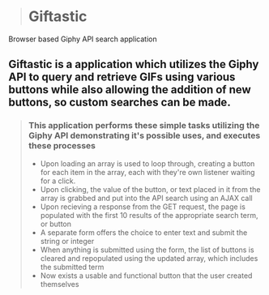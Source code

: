 ># Giftastic
Browser based Giphy API search application

## Giftastic is a application which utilizes the Giphy API to query and retrieve GIFs using various buttons while also allowing the addition of new buttons, so custom searches can be made.

>### This application performs these simple tasks utilizing the Giphy API demonstrating it's possible uses, and executes these processes
>- Upon loading an array is used to loop through, creating a button for each item in the array, each with they're own listener waiting for a click.
>- Upon clicking, the value of the button, or text placed in it from the array is grabbed and put into the API search using an AJAX call
>- Upon recieving a response from the GET request, the page is populated with the first 10 results of the appropriate search term, or button
>- A separate form offers the choice to enter text and submit the string or integer
>- When anything is submitted using the form, the list of buttons is cleared and repopulated using the updated array, which includes the submitted term
>- Now exists a usable and functional button that the user created themselves
